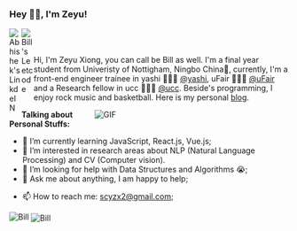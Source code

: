 ### Hey 👋🏽, I'm Zeyu!

<!-- <a href="https://twitter.com/geeky_abhiz">
  <img align="left" alt="Abhishek Naidu | Twitter" width="22px" src="https://cdn.jsdelivr.net/npm/simple-icons@v3/icons/twitter.svg" />
</a> -->
<a href="https://www.linkedin.com/in/%E6%B3%BD%E5%AE%87-%E7%86%8A-5940b01a2/">
  <img align="left" alt="Abhishek's LinkdeIN" width="22px" src="https://cdn.jsdelivr.net/npm/simple-icons@v3/icons/linkedin.svg" />
</a>
<!-- <a href="https://t.me/abhisheknaiidu">
  <img align="left" alt="Abhishek's Telegram" width="22px" src="https://cdn.jsdelivr.net/npm/simple-icons@v3/icons/telegram.svg" />
</a> -->
<!-- <a href="https://www.instagram.com/abhisheknaiidu/">
  <img align="left" alt="Abhishek's Instagram" width="22px" src="https://cdn.jsdelivr.net/npm/simple-icons@v3/icons/instagram.svg" />
</a> -->
<!-- <a href="https://www.reddit.com/user/geekyabhi/">
  <img align="left" alt="Abhishek's Reddit" width="22px" src="https://cdn.jsdelivr.net/npm/simple-icons@v3/icons/reddit.svg" />
</a> -->
<a href="https://leetcode.com/BILLXZY1215/">
  <img align="left" alt="Bill's Leetcode" width="22px" src="https://cdn.jsdelivr.net/npm/simple-icons@v3/icons/leetcode.svg" />
</a>
<!-- <a href="https://www.codechef.com/users/abhisheknaidu">
  <img align="left" alt="Abhishek's Codechef" width="22px" src="https://cdn.jsdelivr.net/npm/simple-icons@v3/icons/codechef.svg" />
</a> -->

<br />
<br />

Hi, I'm Zeyu Xiong, you can call be Bill as well. I'm a final year student from Univeristy of Nottigham, Ningbo China🚀, currently, I'm a front-end engineer trainee in yashi 🙍🏽‍♂️ [@yashi](https://taoyoumu.yashihq.com/), uFair 🙍🏽‍♂️ [@uFair](https://ufair.net.cn/#home) and a Research fellow in ucc 👨🏽‍💻 [@ucc](https://unnc-ucc.github.io/). Beside's programming, I enjoy rock music and basketball. Here is my personal [blog](https://billxzy1215.github.io/).

  <img align="right" alt="GIF" src="https://media.giphy.com/media/836HiJc7pgzy8iNXCn/giphy.gif" width="350" />
  
**Talking about Personal Stuffs:**

<!-- - 👨🏽‍💻 I’m currently working on [A-POP](https://github.com/abhisheknaiidu/A-POP); -->
- 🌱 I’m currently learning JavaScript, React.js, Vue.js; 
- 👯 I’m interested in research areas about NLP (Natural Language Processing) and CV (Computer vision).
- 🤔 I’m looking for help with Data Structures and Algorithms 😭;
- 💬 Ask me about anything, I am happy to help;
<!-- - ⚡️ Fun-Fact: I started helping JEE and AIPMT aspirants, by launching my own platform known as [CompetitiveGeeks](https://competitivegeeks.wordpress.com/) in 2018, and sold almost **750+** Notes so far! -->
- 📫 How to reach me: scyzx2@gmail.com;
<!-- - 📝[Resume](https://drive.google.com/file/d/1TIgJ7rDBUYSkbs_QNcIEttJ5BFaIW3nn/view) -->

<p><img align="left" src="https://github-readme-stats.vercel.app/api/top-langs?username=BILLXZY1215&show_icons=true&locale=en&layout=compact&theme=radical" alt="Bill" /></p>

<p>&nbsp;<img align="center" src="https://github-readme-stats.vercel.app/api?username=BILLXZY1215&show_icons=true&locale=en&theme=tokyonight" alt="Bill" width="410" /></p>
<!-- ![Zeyu's GitHub stats](https://github-readme-stats.vercel.app/api?username=BILLXZY1215)

![Most Used Language](https://github-readme-stats.vercel.app/api/top-langs?username=BILLXZY1215&show_icons=true&locale=en&layout=compact&theme=radical) -->

![Snake Game](https://raw.githubusercontent.com/BILLXZY1215/BILLXZY1215/output/github-contribution-grid-snake.svg)

![](https://komarev.com/ghpvc/?username=BILLXZY1215&color=blueviolet)


